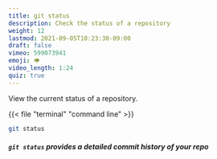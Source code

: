 ```yaml
---
title: git status
description: Check the status of a repository
weight: 12
lastmod: 2021-09-05T10:23:30-09:00
draft: false
vimeo: 599073941
emoji: 👁️
video_length: 1:24
quiz: true
---
```


View the current status of a repository. 

{{< file "terminal" "command line" >}}
```bash
git status
```

<quiz-modal options="true:false" answer="false" prize="0">
  <h5><code>git status</code> provides a detailed commit history of your repo</h5>
</quiz-modal>
